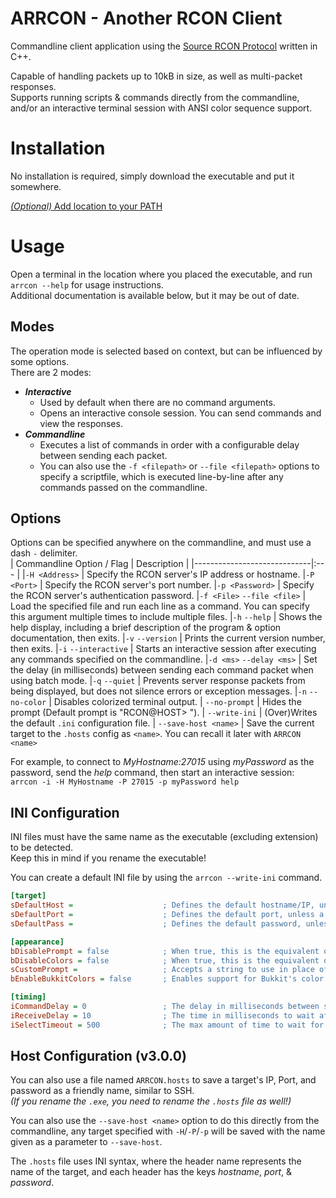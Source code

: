 # ARRCON - Another RCON Client
Commandline client application using the [Source RCON Protocol](https://developer.valvesoftware.com/wiki/Source_RCON_Protocol) written in C++.

Capable of handling packets up to 10kB in size, as well as multi-packet responses.  
Supports running scripts & commands directly from the commandline, and/or an interactive terminal session with ANSI color sequence support.

# Installation
No installation is required, simply download the executable and put it somewhere.  

[_(Optional)_ Add location to your PATH](https://github.com/radj307/ARRCON/wiki/Adding-To-Path)

# Usage

Open a terminal in the location where you placed the executable, and run `arrcon --help` for usage instructions.  
Additional documentation is available below, but it may be out of date.  

## Modes
The operation mode is selected based on context, but can be influenced by some options.  
There are 2 modes:
- ___Interactive___
  - Used by default when there are no command arguments.
  - Opens an interactive console session. You can send commands and view the responses.
- ___Commandline___
  - Executes a list of commands in order with a configurable delay between sending each packet.
  - You can also use the `-f <filepath>` or `--file <filepath>` options to specify a scriptfile, which is executed line-by-line after any commands passed on the commandline.

## Options
Options can be specified anywhere on the commandline, and must use a dash `-` delimiter.  
| Commandline Option / Flag   | Description                                              |
|-----------------------------|:---                                                      |
|`-H <Address>`               | Specify the RCON server's IP address or hostname.
|`-P <Port>`                  | Specify the RCON server's port number.
|`-p <Password>`              | Specify the RCON server's authentication password.
|`-f <File>` `--file <file>`  | Load the specified file and run each line as a command. You can specify this argument multiple times to include multiple files.
|`-h` `--help`                | Shows the help display, including a brief description of the program & option documentation, then exits.
|`-v` `--version`             | Prints the current version number, then exits.
|`-i` `--interactive`         | Starts an interactive session after executing any commands specified on the commandline.
|`-d <ms>` `--delay <ms>`     | Set the delay (in milliseconds) between sending each command packet when using batch mode.
|`-q` `--quiet`               | Prevents server response packets from being displayed, but does not silence errors or exception messages.
|`-n` `--no-color`            | Disables colorized terminal output.
| `--no-prompt`               | Hides the prompt (Default prompt is "RCON@HOST> ").
| `--write-ini`               | (Over)Writes the default `.ini` configuration file.
| `--save-host <name>`        | Save the current target to the `.hosts` config as `<name>`. You can recall it later with `ARRCON <name>`

For example, to connect to _MyHostname:27015_ using _myPassword_ as the password, send the _help_ command, then start an interactive session:  
`arrcon -i -H MyHostname -P 27015 -p myPassword help`  


## INI Configuration
INI files must have the same name as the executable (excluding extension) to be detected.  
Keep this in mind if you rename the executable!  

You can create a default INI file by using the `arrcon --write-ini` command.  
```ini
[target]
sDefaultHost =                    ; Defines the default hostname/IP, unless a hostname/IP was specified on the commandline.
sDefaultPort =                    ; Defines the default port, unless a port was specified on the commandline.
sDefaultPass =                    ; Defines the default password, unless a password was specified on the commandline.

[appearance]
bDisablePrompt = false            ; When true, this is the equivalent of always specifying the --no-prompt option.
bDisableColors = false            ; When true, this is the equivalent of always specifying the -n/--no-color option.
sCustomPrompt =                   ; Accepts a string to use in place of the default prompt, excluding the end, which is always "> ".
bEnableBukkitColors = false       ; Enables support for Bukkit's color syntax. This is only relevant for minecraft servers running Bukkit.

[timing]
iCommandDelay = 0                 ; The delay in milliseconds between sending each command when using commandline/scriptfile mode.
iReceiveDelay = 10                ; The time in milliseconds to wait after receiving packets. Raise this if multi-packet responses aren't fully received. 
iSelectTimeout = 500              ; The max amount of time to wait for packets before timing out. Raise this if your network is slow.
```

## Host Configuration (v3.0.0)
You can also use a file named `ARRCON.hosts` to save a target's IP, Port, and password as a friendly name, similar to SSH.  
*(If you rename the `.exe`, you need to rename the `.hosts` file as well!)*  

You can also use the `--save-host <name>` option to do this directly from the commandline, any target specified with `-H`/`-P`/`-p` will be saved with the name given as a parameter to `--save-host`.

The `.hosts` file uses INI syntax, where the header name represents the name of the target, and each header has the keys *hostname*, *port*, & *password*.
